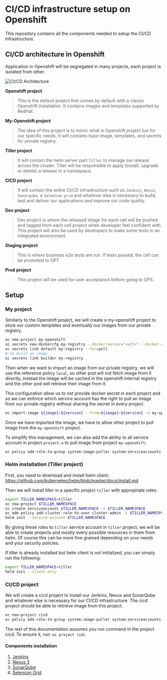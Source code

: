 # CI/CD infrastructure setup on Openshift

This repository contains all the components needed to setup the CI/CD infrastructure.

## CI/CD architecture in Openshift

Application in Openshift will be segregated in many projects, each project is isolated from other.

![CI/CD Architecture](http://www.plantuml.com/plantuml/svg/bLBBJiCm4BpxAwpUhTnHYIgL2qWKeHuH1ySsgQbVijU82F7lhDEGDY52i2Vlp7XdjFOc0O-GhI7W0mLF6m_WBPKwAW7QEvAEsWKUkQM1YoDlrHuwesYX2H76PqbNFYYN3le5c30vWOeh-a4eLb5nrw9-bD2ddYcrRkg74GxHlw9wNJNrABZ66Xj6ps9jCKXQf43PO3WCxFCiXksc_lST_LS4rF_mHkntKw65dDfkRwljpL_yxfJ3_L-wxTHxlkpttl7uc1krQ2tLsmp11s-rQsSeHf6anyuFjMRi5FsAvdGQZ-jRGFkMiRgu8TnaRMGbLJ2-c_A3DshGptgONIyXPboPoA9k3p2vZeUU_aP6oJ2Yy9-4R9IJ-BU_0000 "CI/CD Architecture")

**Openshift project**
> This is the default project that comes by default with a classic Openshift installation.
It contains images and templates supported by RedHat.

**My-Openshift project**
> The idea of this project is to mimic what is Openshift project but for our specific needs.
It will contains base image, templates, and secrets for private registry.

**Tiller project**
> It will contain the helm server part `Tiller` to manage our release across the cluster.
Tiller will be responsible to apply (install, upgrade or delete) a release in a namespace.

**CICD project**
> It will contain the entire CI/CD infrastructure such as `Jenkins`, `Nexus`, `Sonarqube`, a `Selenium grid` and whatever else is necessary to build, 
test and deliver our applications and improve our code quality.

**Dev project**
> Dev project is where the released image for each cell will be pushed and tagged from each cell project
when developer feel confident with.
This project will also be used by developers to make some tests in an integrated environment.

**Staging project**
> This is where business e2e tests are run. If tests passed, the cell can be promoted to OPT.

**Prod project**
> This project will be used for user acceptance before going to OPS.

## Setup

### My project

Similarly to the Openshift project, we will create a my-openshift project to store our custom templates and eventually our images from our private registry.

```sh
oc new-project my-openshift
oc secrets new-dockercfg my-registry --docker-server="<url>" --docker-username="<username>" --docker-password="<password>" --docker-email="<email>"
oc secrets link default my-registry --for=pull
# to build an image
oc secrets link builder my-registry
```

Then when we want to import an image from our private registry, we will use the reference policy `local`, so other pod will not fetch image
from it directly, instead the image will be cached in the openshift internal registry and the other pod will retrieve their image from it.

This configuration allow us to not provide docker secret in each project and so we can enforce which service account has the
right to pull an image from our private registry without sharing the secret in every project.

```sh
oc import-image ${image}:${version} --from=${image}:${version} -n my-openshift -reference-policy=local --confirm
```

Once we have imported the image, we have to allow other project to pull image from the `my-openshift` project.

To simplify this management, we can also add the ability to all service account in project `project-a` to pull image from project `my-openshift`:

```sh
oc policy add-role-to-group system:image-puller system:serviceaccounts:project-a -n my-openshift
```

### Helm installation (Tiller project)

First, you need to download and install helm client: https://github.com/kubernetes/helm/blob/master/docs/install.md

Then we will install tiller in a specific project `tiller` with appropriate roles:

```sh
export TILLER_NAMESPACE=tiller
oc new-project $TILLER_NAMESPACE
oc create serviceaccount $TILLER_NAMESPACE -n $TILLER_NAMESPACE
oc adm policy add-cluster-role-to-user cluster-admin -z $TILLER_NAMESPACE -n $TILLER_NAMESPACE
helm init --service-account $TILLER_NAMESPACE
```

By giving these roles to `tiller` service account in `tiller` project, we will be able to create projects and mostly every possible resources in them from helm.
Of course this can be more fine grained depending on your needs and your security policies.

If tiller is already installed but helm client is not initialized, you can simply run the following:

```sh
export TILLER_NAMESPACE=tiller
helm init --client-only
```

### CI/CD project

We will create a cicd project to install our Jenkins, Nexus and SonarQube and whatever else is necessary for our CI/CD infrastructure.
The cicd project should be able to retrieve image from this project.

```sh
oc new-project cicd
oc policy add-role-to-group system:image-puller system:serviceaccounts:cicd -n my-openshift
```

The rest of this documentation assumes you run command in the project cicd. To ensure it, run: `oc project cidc`

#### Components installation

1. [Jenkins](https://github.com/arnaud-deprez/jenkins-docker-openshift)
1. [Nexus 3](https://github.com/arnaud-deprez/nexus3-docker)
1. [SonarQube](https://github.com/arnaud-deprez/sonarqube-docker)
1. [Selenium Grid](https://github.com/arnaud-deprez/selenium-openshift-templates)